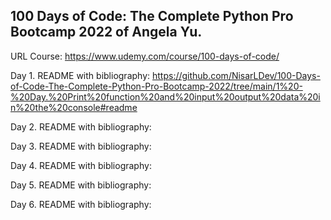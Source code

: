 ## 100 Days of Code: The Complete Python Pro Bootcamp 2022 of Angela Yu.






URL Course: https://www.udemy.com/course/100-days-of-code/


Day 1. README with bibliography: https://github.com/NisarLDev/100-Days-of-Code-The-Complete-Python-Pro-Bootcamp-2022/tree/main/1%20-%20Day.%20Print%20function%20and%20input%20output%20data%20in%20the%20console#readme


Day 2. README with bibliography: 

Day 3. README with bibliography:

Day 4. README with bibliography:

Day 5. README with bibliography:

Day 6. README with bibliography:
